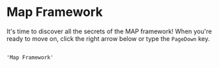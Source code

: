 # Map Framework

It's time to discover all the secrets of the MAP framework! When you're ready to move on, click the right arrow below or type the `PageDown` key.

~~~~

'Map Framework'
